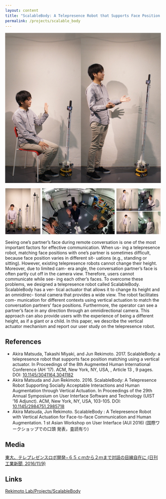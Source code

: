 ```yaml
---
layout: content
title: "ScalableBody: A Telepresence Robot that Supports Face Position Matching using a Vertical Actuator"
permalink: /projects/scalable_body
---
```


![](/assets/images/scalable_body/top.jpg)

![](/assets/images/scalable_body/sub.jpg)

Seeing one’s partner’s face during remote conversation is one of the most important factors for effective communication. When us- ing a telepresence robot, matching face positions with one’s partner is sometimes difficult, because face position varies in different sit- uations (e.g., standing or sitting). However, existing telepresence robots cannot change their height. Moreover, due to limited cam- era angle, the conversation partner’s face is often partly cut off in the camera view. Therefore, users cannot communicate while see- ing each other’s faces. To overcome these problems, we designed a telepresence robot called ScalableBody. ScalableBody has a ver- tical actuator that allows it to change its height and an omnidirec- tional camera that provides a wide view. The robot facilitates com- munication for different contexts using vertical actuation to match the conversation partners’ face positions. Furthermore, the operator can see a partner’s face in any direction through an omnidirectional camera. This approach can also provide users with the experience of being a different height, as if a giant or a child. In this paper, we describe the vertical actuator mechanism and report our user study on the telepresence robot.

## References

- Akira Matsuda, Takashi Miyaki, and Jun Rekimoto. 2017. ScalableBody: a telepresence robot that supports face position matching using a vertical actuator. In Proceedings of the 8th Augmented Human International Conference (AH ’17). ACM, New York, NY, USA, , Article 13 , 9 pages. DOI: [10.1145/3041164.3041182](https://doi.org/10.1145/3041164.3041182)
- Akira Matsuda and Jun Rekimoto. 2016. ScalableBody: A Telepresence Robot Supporting Socially Acceptable Interactions and Human Augmentation through Vertical Actuation. In Proceedings of the 29th Annual Symposium on User Interface Software and Technology (UIST ’16 Adjunct). ACM, New York, NY, USA, 103-105. DOI: [10.1145/2984751.2985718](https://doi.org/10.1145/2984751.2985718)
- Akira Matsuda, Jun Rekimoto. ScalableBody : A Telepresence Robot with Vertical Actuation for Face-to-face Communication and Human Augmentation. 1 st Asian Workshop on User Interface (AUI 2016) (国際ワークショップでの口頭 発表，査読有り)

## Media
[東大、テレプレゼンスロボ開発−６５ｃｍから２ｍまで対話の目線自在に (日刊工業新聞, 2016/11/9)](https://www.nikkan.co.jp/articles/view/00406071)

## Links
[Rekimoto Lab/Projects/ScalableBody](https://lab.rekimoto.org/projects/3733-2/)